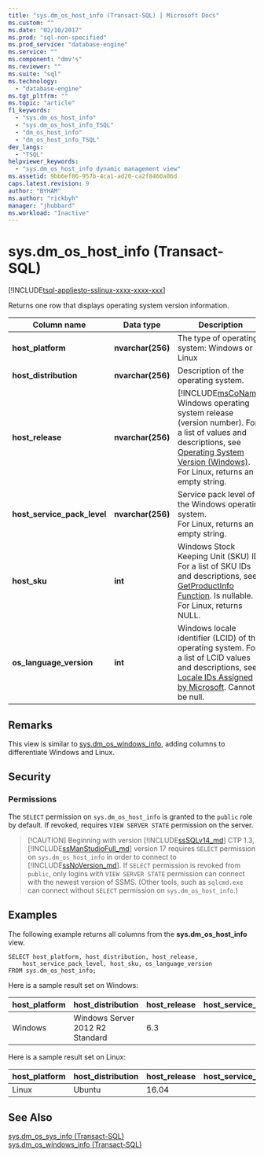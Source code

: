 ```yaml
---
title: "sys.dm_os_host_info (Transact-SQL) | Microsoft Docs"
ms.custom: ""
ms.date: "02/10/2017"
ms.prod: "sql-non-specified"
ms.prod_service: "database-engine"
ms.service: ""
ms.component: "dmv's"
ms.reviewer: ""
ms.suite: "sql"
ms.technology: 
  - "database-engine"
ms.tgt_pltfrm: ""
ms.topic: "article"
f1_keywords: 
  - "sys.dm_os_host_info"
  - "sys.dm_os_host_info_TSQL"
  - "dm_os_host_info"
  - "dm_os_host_info_TSQL"
dev_langs: 
  - "TSQL"
helpviewer_keywords: 
  - "sys.dm_os_host_info dynamic management view"
ms.assetid: 9bb6ef86-957b-4ca1-ad20-ca2f8460a86d
caps.latest.revision: 9
author: "BYHAM"
ms.author: "rickbyh"
manager: "jhubbard"
ms.workload: "Inactive"
---
```

# sys.dm_os_host_info (Transact-SQL)
[!INCLUDE[tsql-appliesto-sslinux-xxxx-xxxx-xxx](../../includes/tsql-appliesto-sslinux-xxxx-xxxx-xxx.md)]

  Returns one row that displays operating system version information.  
  
|Column name |Data type |Description |  
|-----------------|---------------|-----------------|  
|**host_platform** |**nvarchar(256)** |The type of operating system: Windows or Linux |
|**host_distribution** |**nvarchar(256)** |Description of the operating system. |
|**host_release**|**nvarchar(256)**|[!INCLUDE[msCoName](../../includes/msconame-md.md)] Windows operating system release (version number). For a list of values and descriptions, see [Operating System Version (Windows)](http://msdn.microsoft.com/library/ms724832\(VS.85\).aspx). <br> For Linux, returns an empty string. |  
|**host_service_pack_level**|**nvarchar(256)**|Service pack level of the Windows operating system. <br> For Linux, returns an empty string. |  
|**host_sku**|**int**|Windows Stock Keeping Unit (SKU) ID. For a list of SKU IDs and descriptions, see [GetProductInfo Function](http://msdn.microsoft.com/library/ms724358.aspx). Is nullable. <br> For Linux, returns NULL. |  
|**os_language_version**|**int**|Windows locale identifier (LCID) of the operating system. For a list of LCID values and descriptions, see [Locale IDs Assigned by Microsoft](http://go.microsoft.com/fwlink/?LinkId=208080). Cannot be null.|  

## Remarks  
This view is similar to [sys.dm_os_windows_info](../../relational-databases/system-dynamic-management-views/sys-dm-os-windows-info-transact-sql.md), adding columns to differentiate Windows and Linux.
  
## Security  
  
### Permissions  
The `SELECT` permission on `sys.dm_os_host_info` is granted to the `public` role by default. If revoked, requires `VIEW SERVER STATE` permission on the server.   
 
>  [!CAUTION]
>  Beginning with version [!INCLUDE[ssSQLv14_md](../../includes/sssqlv14-md.md)] CTP 1.3, [!INCLUDE[ssManStudioFull_md](../../includes/ssmanstudiofull-md.md)] version 17 requires `SELECT` permission on `sys.dm_os_host_info` in order to connect to [!INCLUDE[ssNoVersion_md](../../includes/ssnoversion-md.md)]. If `SELECT` permission is revoked from `public`, only logins with `VIEW SERVER STATE` permission can connect with the newest version of SSMS. (Other tools, such as `sqlcmd.exe` can connect without `SELECT` permission on `sys.dm_os_host_info`.)

  
## Examples  
 The following example returns all columns from the **sys.dm_os_host_info** view.  
  
```  
SELECT host_platform, host_distribution, host_release, 
    host_service_pack_level, host_sku, os_language_version  
FROM sys.dm_os_host_info;  
```  

Here is a sample result set on Windows:
 
 |host_platform |host_distribution |host_release |host_service_pack_level |host_sku |os_language_version |
 |----- |----- |----- |----- |----- |----- |
 |Windows	|Windows Server 2012 R2 Standard	|6.3	|	|7	|1033 |  

Here is a sample result set on Linux:
 
 |host_platform |host_distribution |host_release |host_service_pack_level |host_sku |os_language_version |
 |----- |----- |----- |----- |----- |----- |
 |Linux	|Ubuntu	|16.04	|	|NULL	|1033 |  

  
## See Also  
 [sys.dm_os_sys_info &#40;Transact-SQL&#41;](../../relational-databases/system-dynamic-management-views/sys-dm-os-sys-info-transact-sql.md)   
 [sys.dm_os_windows_info (Transact-SQL)](../../relational-databases/system-dynamic-management-views/sys-dm-os-windows-info-transact-sql.md)  
 

